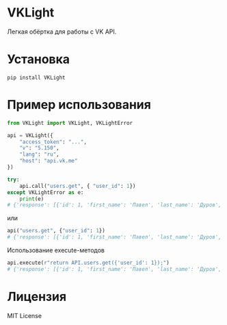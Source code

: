 # VKLight
 Легкая обёртка для работы с VK API.

# Установка
```
pip install VKLight
```


# Пример использования

```python
from VKLight import VKLight, VKLightError

api = VKLight({
	"access_token": "...",
	"v": "5.150",
	"lang": "ru",
	"host": "api.vk.me"
})
```
```python
try:
	api.call("users.get", { "user_id": 1})
except VKLightError as e:
	print(e) 
# {'response': [{'id': 1, 'first_name': 'Павел', 'last_name': 'Дуров', 'is_closed': False, 'can_access_closed': True}]}
```
или 
```python
api("users.get", {"user_id": 1})
# {'response': [{'id': 1, 'first_name': 'Павел', 'last_name': 'Дуров', 'is_closed': False, 'can_access_closed': True}]}
```

Использование execute-методов
```python
api.execute(r"return API.users.get({'user_id': 1});")
# {'response': [{'id': 1, 'first_name': 'Павел', 'last_name': 'Дуров', 'is_closed': False, 'can_access_closed': True}]}
```

# Лицензия
MIT License